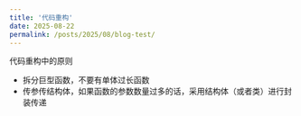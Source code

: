 ```yaml
---
title: '代码重构'
date: 2025-08-22
permalink: /posts/2025/08/blog-test/
---
```



代码重构中的原则

- 拆分巨型函数，不要有单体过长函数
- 传参传结构体，如果函数的参数数量过多的话，采用结构体（或者类）进行封装传递
